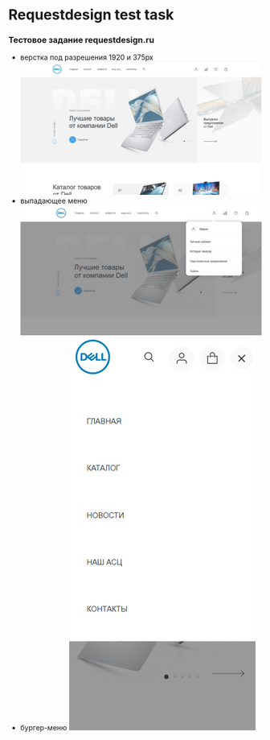 <h1>Requestdesign test task</h1>
<h3>Тестовое задание requestdesign.ru</h3>
<ul>
  <li>верстка под разрешения 1920 и 375px
  <img src="./images/readme-1.png" />
  </li>
  <li>выпадающее меню
  <img src="./images/readme-2.png" />
  </li>
  <li>бургер-меню
  <img src="./images/readme-3.png" />
  </li>
</ul>


